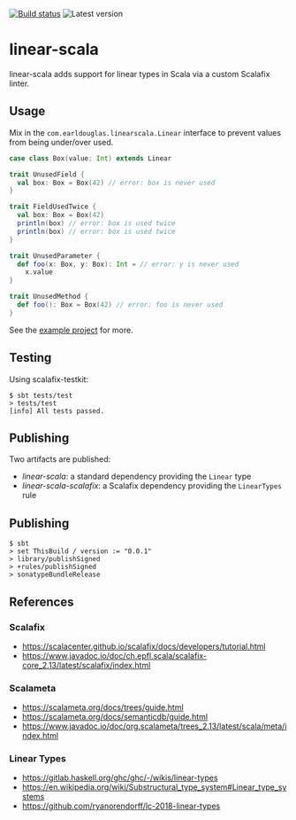 [![Build status](https://github.com/earldouglas/linear-scala/workflows/build/badge.svg)](https://github.com/earldouglas/linear-scala/actions)
![Latest version](https://img.shields.io/github/tag/earldouglas/linear-scala.svg)

# linear-scala

linear-scala adds support for linear types in Scala via a custom
Scalafix linter.

## Usage

Mix in the `com.earldouglas.linearscala.Linear` interface to prevent
values from being under/over used.
 
```scala
case class Box(value: Int) extends Linear

trait UnusedField {
  val box: Box = Box(42) // error: box is never used
}

trait FieldUsedTwice {
  val box: Box = Box(42)
  println(box) // error: box is used twice
  println(box) // error: box is used twice
}

trait UnusedParameter {
  def foo(x: Box, y: Box): Int = // error: y is never used
    x.value
}

trait UnusedMethod {
  def foo(): Box = Box(42) // error: foo is never used
}
```

See the [example project](example/) for more.

## Testing

Using scalafix-testkit:

```
$ sbt tests/test
> tests/test
[info] All tests passed.
```

## Publishing

Two artifacts are published:

* *linear-scala*: a standard dependency providing the `Linear` type
* *linear-scala-scalafix*: a Scalafix dependency providing the
  `LinearTypes` rule

## Publishing

```
$ sbt
> set ThisBuild / version := "0.0.1"
> library/publishSigned
> +rules/publishSigned
> sonatypeBundleRelease
```

## References

### Scalafix

* https://scalacenter.github.io/scalafix/docs/developers/tutorial.html
* https://www.javadoc.io/doc/ch.epfl.scala/scalafix-core_2.13/latest/scalafix/index.html

### Scalameta

* https://scalameta.org/docs/trees/guide.html
* https://scalameta.org/docs/semanticdb/guide.html
* https://www.javadoc.io/doc/org.scalameta/trees_2.13/latest/scala/meta/index.html

### Linear Types

* https://gitlab.haskell.org/ghc/ghc/-/wikis/linear-types
* https://en.wikipedia.org/wiki/Substructural_type_system#Linear_type_systems
* https://github.com/ryanorendorff/lc-2018-linear-types
